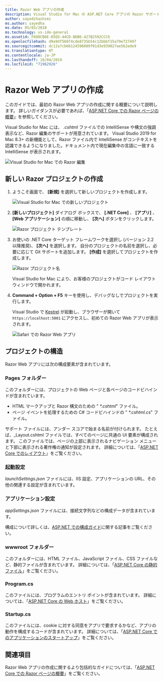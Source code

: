 ```yaml
---
title: Razor Web アプリの作成
description: Visual Studio for Mac の ASP.NET Core アプリの Razor サポートに関する情報を提供します。
author: sayedihashimi
ms.author: sayedha
ms.date: 05/03/2018
ms.technology: vs-ide-general
ms.assetid: F898CB6E-05ED-44CD-8DB6-427B2592CCC6
ms.openlocfilehash: d9a9df56074cde8735b54c12bbbf15a79e727497
ms.sourcegitcommit: dc12a7cb66124596089f01d3e939027ae562ede9
ms.translationtype: HT
ms.contentlocale: ja-JP
ms.lasthandoff: 10/04/2019
ms.locfileid: "71962926"
---
```

# <a name="create-razor-web-apps"></a>Razor Web アプリの作成

このガイドでは、最初の Razor Web アプリの作成に関する概要について説明します。 詳しいガイダンスが必要であれば、「[ASP.NET Core での Razor ページの概要](https://docs.microsoft.com/aspnet/core/razor-pages/index)」を参照してください。

Visual Studio for Mac には、 *.cshtml* ファイルでの IntelliSense や構文の強調表示など、Razor 編集のサポートが用意されています。 Visual Studio 2019 for Mac 8.3+ の新機能として、Razor ファイル内で IntelliSense がコンテキストを認識できるようになりました。ドキュメント内で現在編集中の言語に一致する IntelliSense が表示されます。

![Visual Studio for Mac での Razor 編集](media/razor-2019.png)

## <a name="creating-a-new-razor-project"></a>新しい Razor プロジェクトの作成

1. ようこそ画面で、 **[新規]** を選択して新しいプロジェクトを作成します。

   ![Visual Studio for Mac での新しいプロジェクト](media/razor-new.png)
1. **[新しいプロジェクト]** ダイアログ ボックスで、 **[.NET Core]** 、 **[アプリ]** 、 **[Web アプリケーション]** の順に移動し、 **[次へ]** ボタンをクリックします。

   ![Razor プロジェクト テンプレート](media/razor-new-project1.png)
1. お使いの .NET Core ターゲット フレームワークを選択し (バージョン 2.2 以降推奨)、 **[次へ]** を選択します。 自分のプロジェクトの名前を選択し、必要に応じて Git サポートを追加します。 **[作成]** を選択してプロジェクトを作成します。

   ![Razor プロジェクト名](media/razor-new-project2.png)

   Visual Studio for Mac により、お客様のプロジェクトがコード レイアウト ウィンドウで開かれます。
1. **Command + Option + F5** キーを使用し、デバッグなしでプロジェクトを実行します。

   Visual Studio で [Kestrel](https://docs.microsoft.com/aspnet/core/fundamentals/servers/kestrel) が起動し、ブラウザーが開いて `https://localhost:5001` にアクセスし、初めての Razor Web アプリが表示されます。

   ![Safari での Razor Web アプリ](media/razor-webapp.png)

## <a name="project-anatomy"></a>プロジェクトの構造

Razor Web アプリには次の構成要素が含まれています。

### <a name="pages-folder"></a>Pages フォルダー

このフォルダーには、プロジェクトの Web ページと各ページのコードビハインドが含まれています。
   - HTML マークアップと Razor 構文のための " *\*.cshtml*" ファイル。
   - ページ イベントを処理するための C# コードビハインドの " *\*.cshtml.cs*" ファイル。

サポート ファイルには、アンダー スコアで始まる名前が付けられます。 たとえば、_Layout.cshtml ファイルでは、すべてのページに共通の UI 要素が構成されます。 このファイルでは、ページの上部に表示されるナビゲーション メニューと下部に表示される著作権の通知が設定されます。 詳細については、「[ASP.NET Core でのレイアウト](https://docs.microsoft.com/aspnet/core/mvc/views/layout)」をご覧ください。

### <a name="launch-settings"></a>起動設定

*launchSettings.json* ファイルには、IIS 設定、アプリケーションの URL、その他の関連する設定が含まれています。

### <a name="app-settings"></a>アプリケーション設定

*appSettings.json* ファイルには、接続文字列などの構成データが含まれています。

構成について詳しくは、[ASP.NET での構成ガイド](https://docs.microsoft.com/aspnet/core/fundamentals/configuration/index)に関する記事をご覧ください。

### <a name="wwwroot-folder"></a>wwwroot フォルダー

このフォルダーには、HTML ファイル、JavaScript ファイル、CSS ファイルなど、静的ファイルが含まれています。 詳細については、「[ASP.NET Core の静的ファイル](https://docs.microsoft.com/aspnet/core/fundamentals/static-files)」をご覧ください。

### <a name="programcs"></a>Program.cs

このファイルには、プログラムのエントリ ポイントが含まれています。 詳細については、「[ASP.NET Core の Web ホスト](https://docs.microsoft.com/aspnet/core/fundamentals/host/web-host)」をご覧ください。

### <a name="startupcs"></a>Startup.cs

このファイルには、cookie に対する同意をアプリで要求するかなど、アプリの動作を構成するコードが含まれています。 詳細については、「[ASP.NET Core でのアプリケーションのスタートアップ](https://docs.microsoft.com/aspnet/core/fundamentals/startup)」をご覧ください。

## <a name="see-also"></a>関連項目

Razor Web アプリの作成に関するより包括的なガイドについては、「[ASP.NET Core での Razor ページの概要](https://docs.microsoft.com/aspnet/core/razor-pages/index)」をご覧ください。
